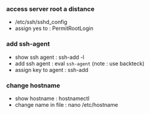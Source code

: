 ### access server root a distance
  - /etc/ssh/sshd_config
  - assign yes to : PermitRootLogin
### add ssh-agent
  - show ssh agent :  ssh-add -l
  - add  ssh agent :  eval `ssh-agent`  (note : use backteck)
  - assign key to agent : ssh-add
  
  
  
### change hostname
 - show hostname : hostnamectl
 - change name in file : nano /etc/hostname
